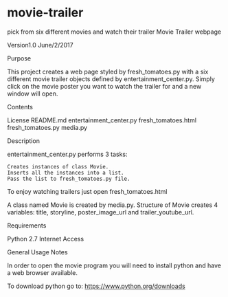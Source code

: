 # movie-trailer
pick from six different movies and watch their trailer
Movie Trailer webpage

Version1.0 June/2/2017

Purpose

This project creates a web page styled by fresh_tomatoes.py with a six different movie trailer objects defined by entertainment_center.py.
Simply click on the movie poster you want to watch the trailer for and a new window will open.

Contents

License
README.md
entertainment_center.py
fresh_tomatoes.html
fresh_tomatoes.py
media.py

Description

entertainment_center.py performs 3 tasks:

    Creates instances of class Movie.
    Inserts all the instances into a list.
    Pass the list to fresh_tomatoes.py file.

To enjoy watching trailers just open fresh_tomatoes.html

A class named Movie is created by media.py. Structure of Movie creates 4 variables: title, storyline, poster_image_url and trailer_youtube_url.

Requirements

Python 2.7
Internet Access

General Usage Notes

In order to open the movie program you will need to install python and have a web browser available.

To download python go to: https://www.python.org/downloads
